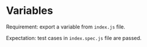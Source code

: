 # Variables

Requirement: export a variable from `index.js` file.

Expectation: test cases in `index.spec.js` file are passed. 